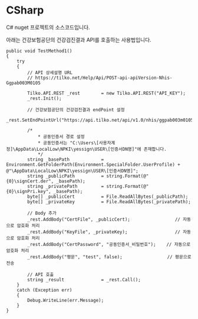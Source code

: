 # CSharp
C# nuget 프로젝트의 소스코드입니다.

아래는 건강보험공단의 건강검진결과 API를 호출하는 사용법입니다.


	public void TestMethod1()
	{
		try
		{
			// API 상세설명 URL
			// https://tilko.net/Help/Api/POST-api-apiVersion-Nhis-Ggpab003M0105

			Tilko.API.REST _rest		= new Tilko.API.REST("API_KEY");
			_rest.Init();

			// 건강보험공단의 건강검진결과 endPoint 설정
			_rest.SetEndPointUrl("https://api.tilko.net/api/v1.0/nhis/ggpab003m0105");

			/*
				* 공동인증서 경로 설정
				* 공동인증서는 "C:\Users\[사용자계정]\AppData\LocalLow\NPKI\yessign\USER\[인증서DN명]"에 존재합니다.
				*/
			string _basePath			= Environment.GetFolderPath(Environment.SpecialFolder.UserProfile) + @"\AppData\LocalLow\NPKI\yessign\USER\[인증서DN명]";
			string _publicPath			= string.Format(@"{0}\signCert.der", _basePath);
			string _privatePath			= string.Format(@"{0}\signPri.key", _basePath);
			byte[] _publicCert			= File.ReadAllBytes(_publicPath);
			byte[] _privateKey			= File.ReadAllBytes(_privatePath);
				
			// Body 추가
			_rest.AddBody("CertFile", _publicCert);					// 자동으로 암호화 처리
			_rest.AddBody("KeyFile", _privateKey);					// 자동으로 암호화 처리
			_rest.AddBody("CertPassword", "공동인증서_비밀번호");	// 자동으로 암호화 처리
			_rest.AddBody("평문", "test", false);					// 평문으로 전송

			// API 호출
			string _result				= _rest.Call();
		}
		catch (Exception err)
		{
			Debug.WriteLine(err.Message);
		}
	}